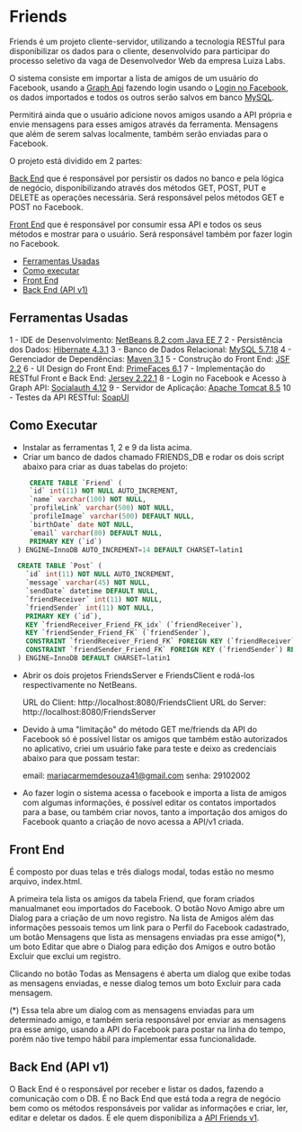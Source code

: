 # Friends
Friends é um projeto cliente-servidor, utilizando a tecnologia RESTful para disponibilizar os dados para o cliente, desenvolvido para participar do processo seletivo da vaga de Desenvolvedor Web da empresa Luiza Labs. 

O sistema consiste em importar a lista de amigos de um usuário do Facebook, usando a [Graph Api](https://developers.facebook.com/docs/graph-api) fazendo login usando o [Login no Facebook](https://developers.facebook.com/docs/facebook-login), os dados importados e todos os outros serão salvos em banco [MySQL](https://www.mysql.com/).

Permitirá ainda que o usuário adicione novos amigos usando a API própria e envie mensagens para esses amigos através da ferramenta. Mensagens que além de serem salvas localmente, também serão enviadas para o Facebook.

O projeto está dividido em 2 partes: 

[Back End](#back-end) que é responsável por persistir os dados no banco e pela lógica de negócio, disponibilizando através dos métodos GET, POST, PUT e DELETE as operações necessária. Será responsável pelos métodos GET e POST no Facebook.

[Front End](#front-end) que é responsável por consumir essa API e todos os seus métodos e mostrar para o usuário. Será responsável também por fazer login no Facebook.

- [Ferramentas Usadas](#ferramentas-usadas)
- [Como executar](#como-executar)
- [Front End](#front-end)
- [Back End (API v1)](#back-end)

## Ferramentas Usadas

1 - IDE de Desenvolvimento: [NetBeans 8.2 com Java EE 7](https://netbeans.org)
2 - Persistência dos Dados: [Hibernate 4.3.1](http://hibernate.org/)
3 - Banco de Dados Relacional: [MySQL 5.7.18](https://www.mysql.com)
4 - Gerenciador de Dependências: [Maven 3.1](https://maven.apache.org/)
5 - Construção do Front End: [JSF 2.2](https://javaee.github.io/javaserverfaces-spec/)
6 - UI Design do Front End: [PrimeFaces 6.1](https://www.primefaces.org/)
7 - Implementação do RESTful Front e Back End: [Jersey 2.22.1](https://github.com/jersey)
8 - Login no Facebook e Acesso à Graph API: [Socialauth 4.12](https://github.com/3pillarlabs/socialauth)
9 - Servidor de Aplicação: [Apache Tomcat 8.5](http://tomcat.apache.org/)
10 - Testes da API RESTful: [SoapUI](https://www.soapui.org/) 

## Como Executar

- Instalar as ferramentas 1, 2 e 9 da lista acima.
- Criar um banco de dados chamado FRIENDS_DB e rodar os dois script abaixo para criar as duas tabelas do projeto:

```SQL
     CREATE TABLE `Friend` (
     `id` int(11) NOT NULL AUTO_INCREMENT,
     `name` varchar(100) NOT NULL,
     `profileLink` varchar(500) NOT NULL,
     `profileImage` varchar(500) DEFAULT NULL,
     `birthDate` date NOT NULL,
     `email` varchar(80) DEFAULT NULL,
     PRIMARY KEY (`id`)
  ) ENGINE=InnoDB AUTO_INCREMENT=14 DEFAULT CHARSET=latin1

  CREATE TABLE `Post` (
    `id` int(11) NOT NULL AUTO_INCREMENT,
    `message` varchar(45) NOT NULL,
    `sendDate` datetime DEFAULT NULL,
    `friendReceiver` int(11) NOT NULL,
    `friendSender` int(11) NOT NULL,
    PRIMARY KEY (`id`),
    KEY `friendReceiver_Friend_FK_idx` (`friendReceiver`),
    KEY `friendSender_Friend_FK` (`friendSender`),
    CONSTRAINT `friendReceiver_Friend_FK` FOREIGN KEY (`friendReceiver`) REFERENCES `Friend` (`id`) ON DELETE NO ACTION O N     UPDATE NO ACTION,
    CONSTRAINT `friendSender_Friend_FK` FOREIGN KEY (`friendSender`) REFERENCES `Friend` (`id`) ON DELETE NO ACTION ON           UPDATE NO ACTION
  ) ENGINE=InnoDB DEFAULT CHARSET=latin1
```
- Abrir os dois projetos FriendsServer e FriendsClient e rodá-los respectivamente no NetBeans.

    URL do Client: http://localhost:8080/FriendsClient
    URL do Server: http://localhost:8080/FriendsServer

- Devido à uma "limitação" do método GET me/friends da API do Facebook só é possível listar os amigos que também estão autorizados no aplicativo, criei um usuário fake para teste e deixo as credenciais abaixo para que possam testar:
    
    email: mariacarmemdesouza41@gmail.com
    senha: 29102002

- Ao fazer login o sistema acessa o facebook e importa a lista de amigos com algumas informações, é possível editar os contatos importados para a base, ou também criar novos, tanto a importação dos amigos do Facebook quanto a criação de novo acessa a API/v1 criada.

## Front End

É composto por duas telas e três dialogs modal, todas estão no mesmo arquivo, index.html.

A primeira tela lista os amigos da tabela Friend, que foram criados manualmanet eou importados do Facebook. O botão Novo Amigo abre um Dialog para a criação de um novo registro. Na lista de Amigos além das informações pessoais temos um link para o Perfil do Facebook cadastrado, um botão Mensagens que lista as mensagens enviadas pra esse amigo(*), um boto Editar que abre o Dialog para edição dos Amigos e outro botão Excluir que exclui um registro.

Clicando no botão Todas as Mensagens é aberta um dialog que exibe todas as mensagens enviadas, e nesse dialog temos um boto Excluir para cada mensagem.

(*) Essa tela abre um dialog com as mensagens enviadas para um determinado amigo, e também seria responsável por enviar as mensagens pra esse amigo, usando a API do Facebook para postar na linha do tempo, porém não tive tempo hábil para implementar essa funcionalidade.

## Back End (API v1)

O Back End é o responsável por receber e listar os dados, fazendo a comunicação com o DB. É no Back End que está toda a regra de negócio bem como os métodos responsáveis por validar as informações e criar, ler, editar e deletar os dados. É ele quem disponibiliza a [API Friends v1](alanfrnk/friends/wiki).

